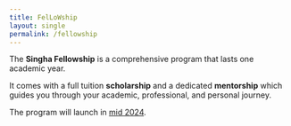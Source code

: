 ```yaml
---
title: FelLoWship
layout: single
permalink: /fellowship
---
```


The **Singha Fellowship** is a comprehensive program that lasts one academic year.

It comes with a full tuition **scholarship** and a dedicated **mentorship** which guides you through your academic, professional, and personal journey.


The program will launch in <ins>mid 2024</ins>.